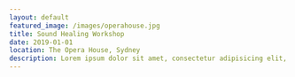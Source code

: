 ```yaml
---
layout: default
featured_image: /images/operahouse.jpg
title: Sound Healing Workshop
date: 2019-01-01
location: The Opera House, Sydney
description: Lorem ipsum dolor sit amet, consectetur adipisicing elit, sed do eiusmod tempor incididunt ut labore et dolore magna aliqua. Ut enim ad minim veniam, quis nostrud exercitation ullamco laboris nisi ut aliquip ex ea commodo consequat.
---
```


